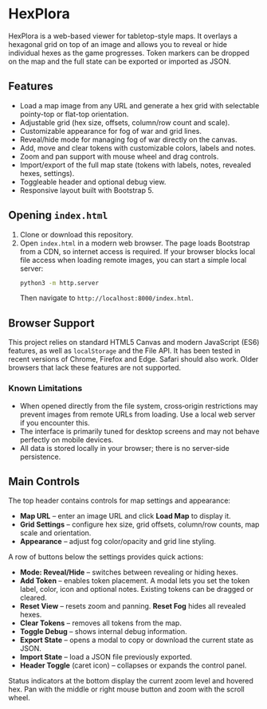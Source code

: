 # HexPlora

HexPlora is a web-based viewer for tabletop-style maps. It overlays a hexagonal grid on top of an image and allows you to reveal or hide individual hexes as the game progresses. Token markers can be dropped on the map and the full state can be exported or imported as JSON.

## Features

- Load a map image from any URL and generate a hex grid with selectable
  pointy-top or flat-top orientation.
- Adjustable grid (hex size, offsets, column/row count and scale).
- Customizable appearance for fog of war and grid lines.
- Reveal/hide mode for managing fog of war directly on the canvas.
- Add, move and clear tokens with customizable colors, labels and notes.
- Zoom and pan support with mouse wheel and drag controls.
- Import/export of the full map state (tokens with labels, notes, revealed hexes, settings).
- Toggleable header and optional debug view.
- Responsive layout built with Bootstrap 5.

## Opening `index.html`

1. Clone or download this repository.
2. Open `index.html` in a modern web browser. The page loads Bootstrap from a CDN, so internet access is required. If your browser blocks local file access when loading remote images, you can start a simple local server:
   ```bash
   python3 -m http.server
   ```
   Then navigate to `http://localhost:8000/index.html`.

## Browser Support

This project relies on standard HTML5 Canvas and modern JavaScript (ES6) features, as well as `localStorage` and the File API. It has been tested in recent versions of Chrome, Firefox and Edge. Safari should also work. Older browsers that lack these features are not supported.

### Known Limitations

- When opened directly from the file system, cross‑origin restrictions may prevent images from remote URLs from loading. Use a local web server if you encounter this.
- The interface is primarily tuned for desktop screens and may not behave perfectly on mobile devices.
- All data is stored locally in your browser; there is no server‑side persistence.

## Main Controls

The top header contains controls for map settings and appearance:

- **Map URL** – enter an image URL and click **Load Map** to display it.
- **Grid Settings** – configure hex size, grid offsets, column/row counts,
  map scale and orientation.
- **Appearance** – adjust fog color/opacity and grid line styling.

A row of buttons below the settings provides quick actions:

- **Mode: Reveal/Hide** – switches between revealing or hiding hexes.
 - **Add Token** – enables token placement. A modal lets you set the token label, color, icon and optional notes. Existing tokens can be dragged or cleared.
- **Reset View** – resets zoom and panning. **Reset Fog** hides all revealed hexes.
- **Clear Tokens** – removes all tokens from the map.
- **Toggle Debug** – shows internal debug information.
- **Export State** – opens a modal to copy or download the current state as JSON.
- **Import State** – load a JSON file previously exported.
- **Header Toggle** (caret icon) – collapses or expands the control panel.

Status indicators at the bottom display the current zoom level and hovered hex. Pan with the middle or right mouse button and zoom with the scroll wheel.
